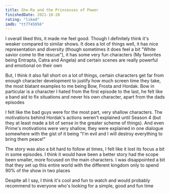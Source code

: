 ```yaml
---
title: She-Ra and the Princesses of Power
finishedDate: 2021-10-28
rating: "liked"
imdb: "tt7745956"
---
```


I overall liked this, it made me feel good. Though I definitely think it's weaker compared to similar shows. It does a lot of things well, it has nice representation and diversity (though sometimes it does feel a bit "White savior come to the rescue"), it has some very fun characters (My favorites being Entrapta, Catra and Angela) and certain scenes are really powerful and emotional on their own

But, I think it also fall short on a lot of things, certain characters get far from enough character development to justify how much screen time they take, the most blatant examples to me being Bow, Frosta and Hordak. Bow in particular is a character I hated from the first episode to the last, he felt like a band aid to fix situations and never his own character, apart from the dads episodes

I felt like the bad guys were for the most part, very shallow characters. The motivations behind Hordak's actions weren't explained until Season 4 (but they at least made a bit of sense in the greater scheme of things). And even Prime's motivations were very shallow, they were explained in one dialogue somewhere with the gist of it being "I'm evil and I will destroy everything to bring them peace!"

The story was also a bit hard to follow at times, I felt like it lost its focus a bit in some episodes. I think it would have been a better story had the scope been smaller, more focused on the main characters. I was disappointed a bit that they set up this entire world with the different kingdom only to spend 90% of the show in two places

Despite all I say, I think it's cool and fun to watch and would probably recommend to everyone who's looking for a simple, good and fun time
